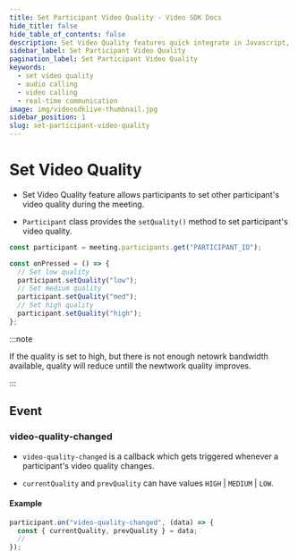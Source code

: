 ```yaml
---
title: Set Participant Video Quality - Video SDK Docs
hide_title: false
hide_table_of_contents: false
description: Set Video Quality features quick integrate in Javascript, React JS, Android, IOS, React Native, Flutter with Video SDK to add live video & audio conferencing to your applications.
sidebar_label: Set Participant Video Quality
pagination_label: Set Participant Video Quality
keywords:
  - set video quality
  - audio calling
  - video calling
  - real-time communication
image: img/videosdklive-thumbnail.jpg
sidebar_position: 1
slug: set-participant-video-quality
---
```


# Set Video Quality

- Set Video Quality feature allows participants to set other participant's video quality during the meeting.

- `Participant` class provides the `setQuality()` method to set participant's video quality.

```js
const participant = meeting.participants.get("PARTICIPANT_ID");

const onPressed = () => {
  // Set low quality
  participant.setQuality("low");
  // Set medium quality
  participant.setQuality("med");
  // Set high quality
  participant.setQuality("high");
};
```

:::note

If the quality is set to high, but there is not enough netowrk bandwidth available, quality will reduce untill the newtwork quality improves.

:::

## Event

### video-quality-changed

- `video-quality-changed` is a callback which gets triggered whenever a participant's video quality changes.

- `currentQuality` and `prevQuality` can have values `HIGH` | `MEDIUM` | `LOW`.

#### Example

```js
participant.on("video-quality-changed", (data) => {
  const { currentQuality, prevQuality } = data;
  //
});
```
